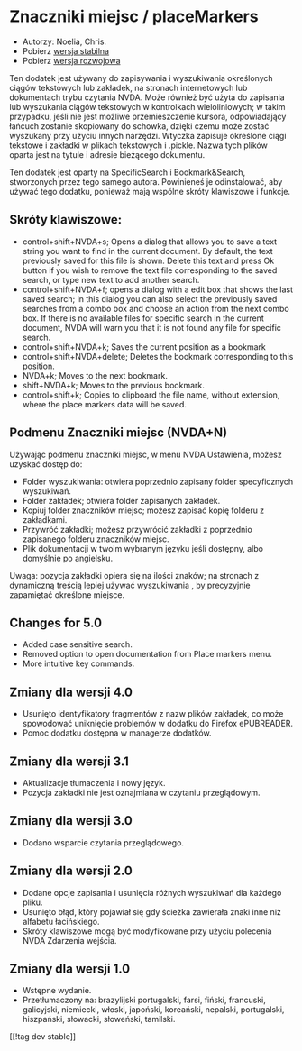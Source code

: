 # Znaczniki miejsc / placeMarkers #

* Autorzy: Noelia, Chris.
* Pobierz [wersja stabilna][1]
* Pobierz [wersja rozwojowa][2]

Ten dodatek jest używany do zapisywania i wyszukiwania określonych ciągów
tekstowych lub zakładek, na stronach internetowych lub dokumentach trybu
czytania NVDA.  Może również być użyta do zapisania lub wyszukania ciągów
tekstowych w kontrolkach wieloliniowych; w takim przypadku, jeśli nie jest
możliwe przemieszczenie kursora, odpowiadający łańcuch zostanie skopiowany
do schowka, dzięki czemu może zostać wyszukany przy użyciu innych narzędzi.
Wtyczka zapisuje określone ciągi tekstowe i zakładki w plikach tekstowych i
.pickle. Nazwa tych plików oparta jest na tytule i adresie bieżącego
dokumentu.

Ten dodatek jest oparty na SpecificSearch i Bookmark&Search, stworzonych
przez tego samego autora. Powinieneś je odinstalować, aby używać tego
dodatku, ponieważ mają wspólne skróty klawiszowe i funkcje.

## Skróty klawiszowe: ##

*	control+shift+NVDA+s; Opens a dialog that allows you to save a text string   you want to find in the current document. By default, the text previously saved for this file is shown. Delete this text and press Ok button if you wish to remove the text file corresponding to the saved search, or type new text to add another search.
*	control+shift+NVDA+f; opens a dialog with a edit box that shows the last saved search; in this dialog you can also select the previously saved searches from a combo box and choose an action from the next combo box. If there is no available files for specific search in the current document, NVDA will warn you that it is not found any file for specific search.
*	control+shift+NVDA+k; Saves the current position as a bookmark
*	control+shift+NVDA+delete; Deletes the bookmark corresponding to this position.
*	NVDA+k; Moves to the next bookmark.
*	shift+NVDA+k; Moves to the previous bookmark.
*	control+shift+k; Copies to clipboard the file name, without extension, where the place markers data will be saved.

## Podmenu Znaczniki miejsc (NVDA+N) ##


Używając podmenu znaczniki miejsc, w menu NVDA Ustawienia, możesz uzyskać
dostęp do:

*	Folder wyszukiwania: otwiera poprzednio zapisany folder specyficznych
  wyszukiwań.
*	Folder zakładek; otwiera folder zapisanych zakładek.
*	Kopiuj folder znaczników miejsc; możesz zapisać kopię folderu z
  zakładkami.
*	Przywróć zakładki; możesz przywrócić zakładki z poprzednio zapisanego
  folderu znaczników miejsc.
*	Plik dokumentacji w twoim wybranym języku jeśli dostępny, albo domyślnie
  po angielsku.

Uwaga: pozycja zakładki opiera się na ilości znaków; na stronach z
dynamiczną treścią lepiej używać wyszukiwania , by precyzyjnie zapamiętać
określone miejsce.


## Changes for 5.0 ##
* Added case sensitive search.
* Removed option to open documentation from Place markers menu.
* More intuitive key commands.

## Zmiany dla wersji 4.0 ##
* Usunięto identyfikatory fragmentów z nazw plików zakładek, co może
  spowodować uniknięcie problemów w dodatku do Firefox ePUBREADER.
* Pomoc dodatku dostępna w managerze dodatków.

## Zmiany dla wersji 3.1 ##
* Aktualizacje tłumaczenia i nowy język.
* Pozycja zakładki nie jest oznajmiana w czytaniu przeglądowym.

## Zmiany dla wersji 3.0 ##
* Dodano wsparcie czytania przeglądowego.

## Zmiany dla wersji 2.0 ##
* Dodane opcje zapisania i usunięcia różnych wyszukiwań dla każdego pliku.
* Usunięto błąd, który pojawiał się gdy ścieżka zawierała znaki inne niż
  alfabetu łacińskiego.
* Skróty klawiszowe mogą być modyfikowane przy użyciu polecenia NVDA
  Zdarzenia wejścia.


## Zmiany dla wersji 1.0 ##
* Wstępne wydanie.
* Przetłumaczony na: brazylijski portugalski, farsi, fiński, francuski,
  galicyjski, niemiecki, włoski, japoński, koreański, nepalski, portugalski,
  hiszpański, słowacki, słoweński, tamilski.

[[!tag dev stable]]

[1]: http://addons.nvda-project.org/files/get.php?file=pm

[2]: http://addons.nvda-project.org/files/get.php?file=pm-dev
